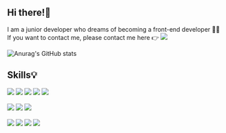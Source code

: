 ## Hi there!👋
I am a junior developer who dreams of becoming a front-end developer 👩‍💻 <br/>
If you want to contact me, please contact me here 👉 <a href="mailto:dosm0360@gmail.com"> <img src="https://img.shields.io/badge/dosm0360@gmail.com-EA4335?style=flat-square&logo=Gmail&logoColor=white&link=mailto:dosm0360@gmail.com"/> </a>

![Anurag's GitHub stats](https://github-readme-stats.vercel.app/api?&username=parksolmi&show_icons=true&theme=radical&)

## Skills💡
<img src="https://img.shields.io/badge/HTML-E34F26?style=flat-square&logo=HTML&logoColor=white"/> <img src="https://img.shields.io/badge/CSS-1572B6?style=flat-square&logo=CSS&logoColor=white"/> <img src="https://img.shields.io/badge/JavaScript-F7DF1E?style=flat-square&logo=JavaScript&logoColor=white"/> <img src="https://img.shields.io/badge/Android-3DDC84?style=flat-square&logo=Android&logoColor=white"/> <img src="https://img.shields.io/badge/iOS-000000?style=flat-square&logo=iOS&logoColor=white"/> <br/><br/>
<img src = "https://img.shields.io/badge/-Java-007396?style=flat-square&logo=Java"/> <img src="https://img.shields.io/badge/MySQL-4479A1?style=flat-square&logo=MySQL&logoColor=white"/> <img src="https://img.shields.io/badge/Oracle-F80000?style=flat-square&logo=Oracle&logoColor=white"/> <br/><br/>
<img src = "https://img.shields.io/badge/-Adobe Photoshop-31A8FF?style=flat-square&logo=Adobe Photoshop&logoColor=white"/> <img src = "https://img.shields.io/badge/-Adobe Illustrator-FF9A00?style=flat-square&logo=Adobe Illustrator&logoColor=white"/> <img src = "https://img.shields.io/badge/Figma-F24E1E?style=flat-square&logo=Figma&logoColor=white"/> <img src = "https://img.shields.io/badge/-Adobe Premiere Pro-9999FF?style=flat-square&logo=Adobe Premiere Pro&logoColor=white"/>
